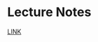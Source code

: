 # Lecture Notes

[LINK](https://docs.google.com/document/d/1j8_gs8PqF_RRKtYBgTyDDQC9GMfVb1hYri5U6c4S6RM/edit?usp=sharing)